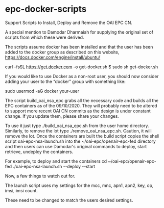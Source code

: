 # epc-docker-scripts

Support Scripts to Install, Deploy and Remove the OAI EPC CN.

A special mention to Damodar Dharmaiah for supplying the original set of scripts from which these were derived.

The scripts assume docker has been installed and that the user has been added to the docker group as described on this website,  https://docs.docker.com/engine/install/ubuntu/

curl -fsSL https://get.docker.com -o get-docker.sh
$ sudo sh get-docker.sh


If you would like to use Docker as a non-root user, you should now consider adding your user to the “docker” group with something like:

  sudo usermod -aG docker your-user


The script build_oai_nsa_epc grabs all the necessary code and builds all the EPC containers as of the 09/10/2020. They will probably need to be altered to support more recent OAI CN commits as the design is under constant change.  If you update them, please share your changes. 

To use it just type ./build_oai_nsa_epc.sh from the user home directory.
Similarly, to remove the lot type ./remove_oai_nsa_epc.sh.   Caution, it will remove the lot.
Once the containers are built the build script copies the shell script oai-epc-nsa-launch.sh into the ~/oai-epc/openair-epc-fed directory and 
then users can use Damodar's original commands to deploy, start retrieve, undeploy the containers.

For example, to deploy and start the containers
cd ~/oai-epc/openair-epc-fed 
./oai-epc-nsa-launch.sh --deploy --start

Now, a few things to watch out for.

The launch script uses my settings for the mcc, mnc, apn1, apn2, key, op, imsi, imsi count.

These need to be changed to match the users desired settings.






